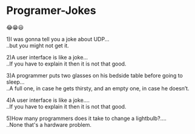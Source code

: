 # Programer-Jokes
😂😁😃

1)I was gonna tell you a joke about UDP...<br>
  ..but you might not get it.
  
2)A user interface is like a joke...<br>
  ..If you have to explain it then it is not that good.
  
3)A programmer puts two glasses on his bedside table before going to sleep...<br>
  ..A full one, in case he gets thirsty, and an empty one, in case he doesn’t.
  
4)A user interface is like a joke....<br>
  ..If you have to explain it then it is not that good.
  
5)How many programmers does it take to change a lightbulb?....<br>
  ..None that's a hardware problem. 
